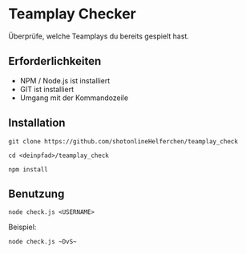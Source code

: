 # Teamplay Checker
Überprüfe, welche Teamplays du bereits gespielt hast.
## Erforderlichkeiten
- NPM / Node.js ist installiert
- GIT ist installiert
- Umgang mit der Kommandozeile

## Installation
`git clone https://github.com/shotonlineHelferchen/teamplay_check`

`cd <deinpfad>/teamplay_check`

`npm install`

## Benutzung

`node check.js <USERNAME>`

Beispiel:

`node check.js ~DvS~`
